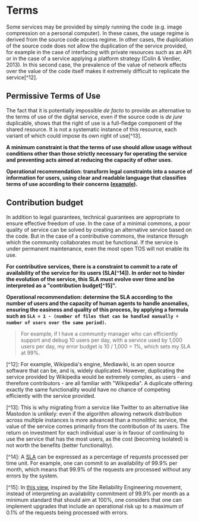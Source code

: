 # Terms

Some services may be provided by simply running the code (e.g. image compression on a personal computer). In these cases, the usage regime is derived from the source code access regime. In other cases, the duplication of the source code does not allow the duplication of the service provided, for example in the case of interfacing with private resources such as an API or in the case of a service applying a platform strategy (Colin & Verdier, 2013). In this second case, the prevalence of the value of network effects over the value of the code itself makes it extremely difficult to replicate the service\[^12].

## Permissive Terms of Use

The fact that it is potentially impossible _de facto_ to provide an alternative to the terms of use of the digital service, even if the source code is _de jure_ duplicable, shows that the right of use is a full-fledge component of the shared resource. It is not a systematic instance of this resource, each variant of which could impose its own right of use\[^13].

**A minimum constraint is that the terms of use should allow usage without conditions other than those strictly necessary for operating the service and preventing acts aimed at reducing the capacity of other uses.**

**Operational recommendation: transform legal constraints into a source of information for users, using clear and readable language that classifies terms of use according to their concerns (**[**example**](https://mes-aides.gouv.fr/cgu)**).**

## Contribution budget <a href="#contribution-budget" id="contribution-budget"></a>

In addition to legal guarantees, technical guarantees are appropriate to ensure effective freedom of use. In the case of a minimal commons, a poor quality of service can be solved by creating an alternative service based on the code. But in the case of a contributive commons, the instance through which the community collaborates must be functional. If the service is under permanent maintenance, even the most open TOS will not enable its use.

**For contributive services, there is a constraint to commit to a rate of availability of the service for its users (SLA\[^14]). In order not to hinder the evolution of the service, this SLA must evolve over time and be interpreted as a "contribution budget\[^15]".**

**Operational recommendation: determine the SLA according to the number of users and the capacity of human agents to handle anomalies, ensuring the easiness and quality of this process, by applying a formula such as `SLA = 1 - (number of files that can be handled manually ÷ number of users over the same period)`.**

> For example, if I have a community manager who can efficiently support and debug 10 users per day, with a service used by 1,000 users per day, my error budget is 10 / 1,000 = 1%, which sets my SLA at 99%.

\[^12]: For example, Wikipedia's engine, Mediawiki, is an open source software that can be, and is, widely duplicated. However, duplicating the service provided by Wikipedia would be extremely complex, as users - and therefore contributors - are all familiar with "Wikipedia". A duplicate offering exactly the same functionality would have no chance of competing efficiently with the service provided.

\[^13]: This is why migrating from a service like Twitter to an alternative like Mastodon is unlikely: even if the algorithm allowing network distribution across multiple instances is more advanced than a monolithic service, the value of the service comes primarily from the contribution of its users. The return on investment for each individual user is in favour of continuing to use the service that has the most users, as the cost (becoming isolated) is not worth the benefits (better functionality).

\[^14]: A [SLA](https://fr.wikipedia.org/wiki/Service-level\_agreement) can be expressed as a percentage of requests processed per time unit. For example, one can commit to an availability of 99.9% per month, which means that 99.9% of the requests are processed without any errors by the system.

\[^15]: In [this view](https://landing.google.com/sre/interview/ben-treynor.html), inspired by the Site Reliability Engineering movement, instead of interpreting an availability commitment of 99.9% per month as a minimum standard that should aim at 100%, one considers that one can implement upgrades that include an operational risk up to a maximum of 0.1% of the requests being processed with errors.
